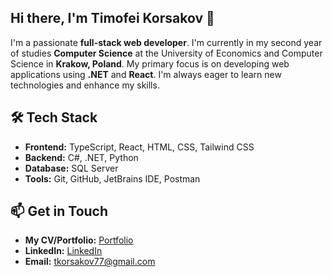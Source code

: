 ## Hi there, I'm Timofei Korsakov 👋

I'm a passionate **full-stack web developer**. I'm currently in my second year of studies **Computer Science** at the University of Economics and Computer Science in **Krakow, Poland**. My primary focus is on developing web applications using **.NET** and **React**. I'm always eager to learn new technologies and enhance my skills.

## 🛠️ Tech Stack
- **Frontend:** TypeScript, React, HTML, CSS, Tailwind CSS
- **Backend:** C#, .NET, Python
- **Database:** SQL Server
- **Tools:** Git, GitHub, JetBrains IDE, Postman

## 📫 Get in Touch
- **My CV/Portfolio:** [Portfolio](https://portfolio-skmkqws-projects.vercel.app/)
- **LinkedIn:** [LinkedIn](https://www.linkedin.com/in/timofei-korsakov-3602a2303/)
- **Email:** tkorsakov77@gmail.com

